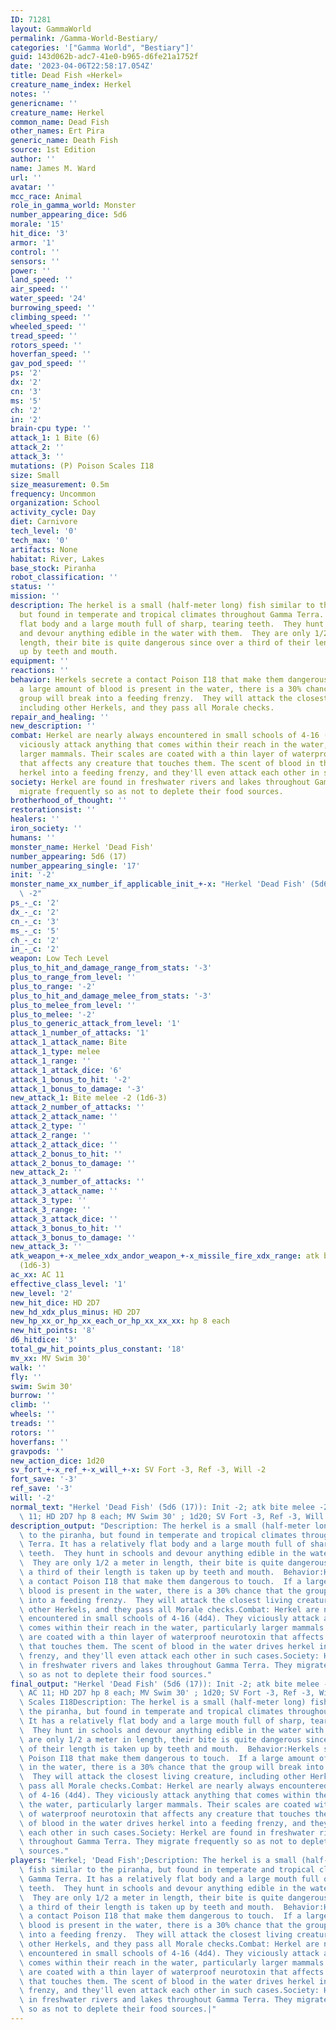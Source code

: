 ```yaml
---
ID: 71281
layout: GammaWorld
permalink: /Gamma-World-Bestiary/
categories: '["Gamma World", "Bestiary"]'
guid: 143d062b-adc7-41e0-b965-d6fe21a1752f
date: '2023-04-06T22:58:17.054Z'
title: Dead Fish «Herkel»
creature_name_index: Herkel
notes: ''
genericname: ''
creature_name: Herkel
common_name: Dead Fish
other_names: Ert Pira
generic_name: Death Fish
source: 1st Edition
author: ''
name: James M. Ward
url: ''
avatar: ''
mcc_race: Animal
role_in_gamma_world: Monster
number_appearing_dice: 5d6
morale: '15'
hit_dice: '3'
armor: '1'
control: ''
sensors: ''
power: ''
land_speed: ''
air_speed: ''
water_speed: '24'
burrowing_speed: ''
climbing_speed: ''
wheeled_speed: ''
tread_speed: ''
rotors_speed: ''
hoverfan_speed: ''
gav_pod_speed: ''
ps: '2'
dx: '2'
cn: '3'
ms: '5'
ch: '2'
in: '2'
brain-cpu type: ''
attack_1: 1 Bite (6)
attack_2: ''
attack_3: ''
mutations: (P) Poison Scales I18
size: Small
size_measurement: 0.5m
frequency: Uncommon
organization: School
activity_cycle: Day
diet: Carnivore
tech_level: '0'
tech_max: '0'
artifacts: None
habitat: River, Lakes
base_stock: Piranha
robot_classification: ''
status: ''
mission: ''
description: The herkel is a small (half-meter long) fish similar to the piranha,
  but found in temperate and tropical climates throughout Gamma Terra. It has a relatively
  flat body and a large mouth full of sharp, tearing teeth.  They hunt in schools
  and devour anything edible in the water with them.  They are only 1/2 a meter in
  length, their bite is quite dangerous since over a third of their length is taken
  up by teeth and mouth.
equipment: ''
reactions: ''
behavior: Herkels secrete a contact Poison I18 that make them dangerous to touch.  If
  a large amount of blood is present in the water, there is a 30% chance that the
  group will break into a feeding frenzy.  They will attack the closest living creature,
  including other Herkels, and they pass all Morale checks.
repair_and_healing: ''
new_description: ''
combat: Herkel are nearly always encountered in small schools of 4-16 (4d4). They
  viciously attack anything that comes within their reach in the water, particularly
  larger mammals. Their scales are coated with a thin layer of waterproof neurotoxin
  that affects any creature that touches them. The scent of blood in the water drives
  herkel into a feeding frenzy, and they'll even attack each other in such cases.
society: Herkel are found in freshwater rivers and lakes throughout Gamma Terra. They
  migrate frequently so as not to deplete their food sources.
brotherhood_of_thought: ''
restorationsist: ''
healers: ''
iron_society: ''
humans: ''
monster_name: Herkel 'Dead Fish'
number_appearing: 5d6 (17)
number_appearing_single: '17'
init: '-2'
monster_name_xx_number_if_applicable_init_+-x: "Herkel 'Dead Fish' (5d6 (17)): Init\
  \ -2"
ps_-_c: '2'
dx_-_c: '2'
cn_-_c: '3'
ms_-_c: '5'
ch_-_c: '2'
in_-_c: '2'
weapon: Low Tech Level
plus_to_hit_and_damage_range_from_stats: '-3'
plus_to_range_from_level: ''
plus_to_range: '-2'
plus_to_hit_and_damage_melee_from_stats: '-3'
plus_to_melee_from_level: ''
plus_to_melee: '-2'
plus_to_generic_attack_from_level: '1'
attack_1_number_of_attacks: '1'
attack_1_attack_name: Bite
attack_1_type: melee
attack_1_range: ''
attack_1_attack_dice: '6'
attack_1_bonus_to_hit: '-2'
attack_1_bonus_to_damage: '-3'
new_attack_1: Bite melee -2 (1d6-3)
attack_2_number_of_attacks: ''
attack_2_attack_name: ''
attack_2_type: ''
attack_2_range: ''
attack_2_attack_dice: ''
attack_2_bonus_to_hit: ''
attack_2_bonus_to_damage: ''
new_attack_2: ''
attack_3_number_of_attacks: ''
attack_3_attack_name: ''
attack_3_type: ''
attack_3_range: ''
attack_3_attack_dice: ''
attack_3_bonus_to_hit: ''
attack_3_bonus_to_damage: ''
new_attack_3: ''
atk_weapon_+-x_melee_xdx_andor_weapon_+-x_missile_fire_xdx_range: atk bite melee -2
  (1d6-3)
ac_xx: AC 11
effective_class_level: '1'
new_level: '2'
new_hit_dice: HD 2D7
new_hd_xdx_plus_minus: HD 2D7
new_hp_xx_or_hp_xx_each_or_hp_xx_xx_xx: hp 8 each
new_hit_points: '8'
d6_hitdice: '3'
total_gw_hit_points_plus_constant: '18'
mv_xx: MV Swim 30'
walk: ''
fly: ''
swim: Swim 30'
burrow: ''
climb: ''
wheels: ''
treads: ''
rotors: ''
hoverfans: ''
gravpods: ''
new_action_dice: 1d20
sv_fort_+-x_ref_+-x_will_+-x: SV Fort -3, Ref -3, Will -2
fort_save: '-3'
ref_save: '-3'
will: '-2'
normal_text: "Herkel 'Dead Fish' (5d6 (17)): Init -2; atk bite melee -2 (1d6-3); AC\
  \ 11; HD 2D7 hp 8 each; MV Swim 30' ; 1d20; SV Fort -3, Ref -3, Will -2"
description_output: "Description: The herkel is a small (half-meter long) fish similar\
  \ to the piranha, but found in temperate and tropical climates throughout Gamma\
  \ Terra. It has a relatively flat body and a large mouth full of sharp, tearing\
  \ teeth.  They hunt in schools and devour anything edible in the water with them.\
  \  They are only 1/2 a meter in length, their bite is quite dangerous since over\
  \ a third of their length is taken up by teeth and mouth.  Behavior:Herkels secrete\
  \ a contact Poison I18 that make them dangerous to touch.  If a large amount of\
  \ blood is present in the water, there is a 30% chance that the group will break\
  \ into a feeding frenzy.  They will attack the closest living creature, including\
  \ other Herkels, and they pass all Morale checks.Combat: Herkel are nearly always\
  \ encountered in small schools of 4-16 (4d4). They viciously attack anything that\
  \ comes within their reach in the water, particularly larger mammals. Their scales\
  \ are coated with a thin layer of waterproof neurotoxin that affects any creature\
  \ that touches them. The scent of blood in the water drives herkel into a feeding\
  \ frenzy, and they'll even attack each other in such cases.Society: Herkel are found\
  \ in freshwater rivers and lakes throughout Gamma Terra. They migrate frequently\
  \ so as not to deplete their food sources."
final_output: "Herkel 'Dead Fish' (5d6 (17)): Init -2; atk bite melee -2 (1d6-3);\
  \ AC 11; HD 2D7 hp 8 each; MV Swim 30' ; 1d20; SV Fort -3, Ref -3, Will -2(P) Poison\
  \ Scales I18Description: The herkel is a small (half-meter long) fish similar to\
  \ the piranha, but found in temperate and tropical climates throughout Gamma Terra.\
  \ It has a relatively flat body and a large mouth full of sharp, tearing teeth.\
  \  They hunt in schools and devour anything edible in the water with them.  They\
  \ are only 1/2 a meter in length, their bite is quite dangerous since over a third\
  \ of their length is taken up by teeth and mouth.  Behavior:Herkels secrete a contact\
  \ Poison I18 that make them dangerous to touch.  If a large amount of blood is present\
  \ in the water, there is a 30% chance that the group will break into a feeding frenzy.\
  \  They will attack the closest living creature, including other Herkels, and they\
  \ pass all Morale checks.Combat: Herkel are nearly always encountered in small schools\
  \ of 4-16 (4d4). They viciously attack anything that comes within their reach in\
  \ the water, particularly larger mammals. Their scales are coated with a thin layer\
  \ of waterproof neurotoxin that affects any creature that touches them. The scent\
  \ of blood in the water drives herkel into a feeding frenzy, and they'll even attack\
  \ each other in such cases.Society: Herkel are found in freshwater rivers and lakes\
  \ throughout Gamma Terra. They migrate frequently so as not to deplete their food\
  \ sources."
players: "Herkel; 'Dead Fish';Description: The herkel is a small (half-meter long)\
  \ fish similar to the piranha, but found in temperate and tropical climates throughout\
  \ Gamma Terra. It has a relatively flat body and a large mouth full of sharp, tearing\
  \ teeth.  They hunt in schools and devour anything edible in the water with them.\
  \  They are only 1/2 a meter in length, their bite is quite dangerous since over\
  \ a third of their length is taken up by teeth and mouth.  Behavior:Herkels secrete\
  \ a contact Poison I18 that make them dangerous to touch.  If a large amount of\
  \ blood is present in the water, there is a 30% chance that the group will break\
  \ into a feeding frenzy.  They will attack the closest living creature, including\
  \ other Herkels, and they pass all Morale checks.Combat: Herkel are nearly always\
  \ encountered in small schools of 4-16 (4d4). They viciously attack anything that\
  \ comes within their reach in the water, particularly larger mammals. Their scales\
  \ are coated with a thin layer of waterproof neurotoxin that affects any creature\
  \ that touches them. The scent of blood in the water drives herkel into a feeding\
  \ frenzy, and they'll even attack each other in such cases.Society: Herkel are found\
  \ in freshwater rivers and lakes throughout Gamma Terra. They migrate frequently\
  \ so as not to deplete their food sources.|"
---
```

</br>